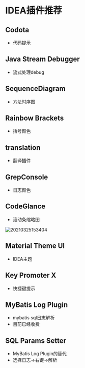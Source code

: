 # IDEA插件推荐

## Codota
- 代码提示

## Java Stream Debugger
- 流式处理debug

## SequenceDiagram
- 方法时序图

## Rainbow Brackets
- 括号颜色

## translation
- 翻译插件

## GrepConsole
- 日志颜色

## CodeGlance
- 滚动条缩略图

![20210325153404](https://cdn.jsdelivr.net/gh/leiyu1997/Blogs@master/Resources/pictures/20210325153404.png)

## Material Theme UI 
- IDEA主题

## Key Promoter X
- 快捷键提示

## MyBatis Log Plugin
- mybatis sql日志解析
- 目前已经收费

## SQL Params Setter
- MyBatis Log Plugin的替代
- 选择日志->右键->解析